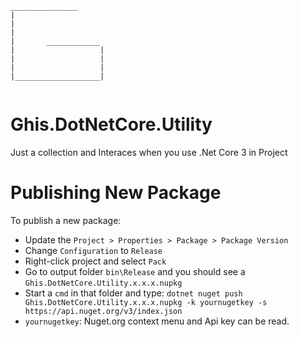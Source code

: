```
_______________
|
|
|
|       ____________
|                   |
|                   |
|                   |
|___________________|


```
# Ghis.DotNetCore.Utility

Just a collection  and Interaces when  you use .Net Core 3 in Project

# Publishing New Package

To publish a new package:

- Update the `Project > Properties > Package > Package Version` 
- Change `Configuration` to `Release`
- Right-click project and select `Pack`
- Go to output folder `bin\Release` and you should see a `Ghis.DotNetCore.Utility.x.x.x.nupkg`
- Start a `cmd` in that folder and type: `dotnet nuget push Ghis.DotNetCore.Utility.x.x.x.nupkg -k yournugetkey -s https://api.nuget.org/v3/index.json`
- `yournugetkey`: Nuget.org context menu and Api key can be read. 